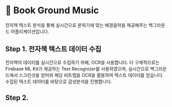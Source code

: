 # 🎵 Book Ground Music
전자책 텍스트 분석을 통해 실시간으로 분위기에 맞는 배경음악을 제공해주는 백그라운드 어플리케이션입니다.

## Step 1. 전자책 텍스트 데이터 수집
전자책의 데이터를 실시간으로 수집하기 위해, OCR을 사용합니다. 더 구체적으로는 Firebase ML Kit가 제공하는 Text Recognizer를 사용하였으며, 실시간으로 백그라운드에서 스크린샷을 얻어와 해당 비트맵을 OCR을 활용하여 텍스트 데이터를 얻습니다.  
수집된 텍스트 데이터를 바탕으로 감성분석을 진행합니다.  

## Step 2. 

